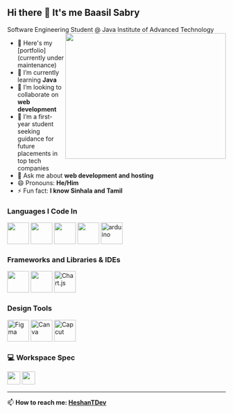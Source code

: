## Hi there 👋 It's me Baasil Sabry

Software Engineering Student @ Java Institute of Advanced Technology
<img align="right" width="370" height="290" src="https://i.pinimg.com/originals/47/f0/34/47f0342cec72b800463bf003eac1257e.gif">

- 🔭 Here's my [portfolio] (currently under maintenance)                                       
- 🌱 I’m currently learning **Java**
- 👯 I’m looking to collaborate on **web development**
- 🤔 I’m a first-year student seeking guidance for future placements in top tech companies
- 💬 Ask me about **web development and hosting**
- 😄 Pronouns: **He/Him**
- ⚡ Fun fact: **I know Sinhala and Tamil**

### Languages I Code In
<p>
  <img height="50" src="https://img.icons8.com/color/48/000000/java-coffee-cup-logo.png"/>
  <img height="50" src="https://img.icons8.com/color/48/000000/html-5.png"/>
  <img height="50" src="https://img.icons8.com/color/48/000000/css3.png"/>
  <img height="50" src="https://img.icons8.com/color/48/000000/javascript.png"/>
  <img height="50" src="https://cdn.worldvectorlogo.com/logos/arduino-1.svg" alt="arduino"/>
</p>

### Frameworks and Libraries & IDEs
<p>
  <img height="50" src="https://img.icons8.com/color/48/000000/bootstrap.png"/>
  <img height="50" src="https://img.icons8.com/color/48/000000/visual-studio-code-2019.png"/>
  <img height="50" src="https://www.chartjs.org/media/logo-title.svg" alt="Chart.js"/>
</p>

### Design Tools
<p>
  <img height="50" src="https://cdn.jsdelivr.net/gh/devicons/devicon/icons/figma/figma-original.svg" alt="Figma" />
  <img height="50" src="https://www.vectorlogo.zone/logos/canva/canva-icon.svg" alt="Canva" />
  <img height="50" src="https://upload.wikimedia.org/wikipedia/commons/8/8f/CapCut_Logo.png" alt="Capcut" />
</p>

### 💻 Workspace Spec
<p>
  <img height="30" src="https://img.shields.io/badge/NVIDIA-RTX3050-76B900?style=for-the-badge&logo=nvidia&logoColor=white"/> 
  <img height="30" src="https://img.shields.io/badge/Intel-Core_i7-0071C5?style=for-the-badge&logo=intel&logoColor=white"/>
</p>

---

📫 **How to reach me: [HeshanTDev](https://github.com/HeshanTDev)**
